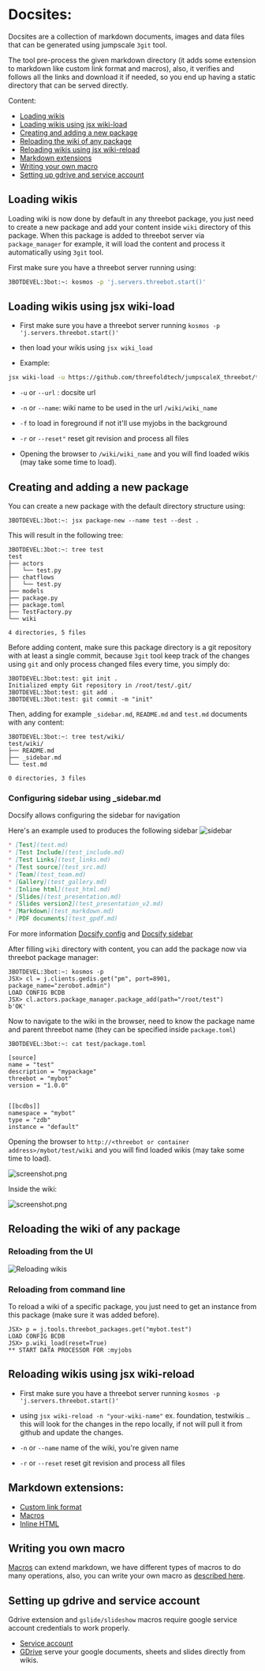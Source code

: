 # Docsites:

Docsites are a collection of markdown documents, images and data files that can be generated using jumpscale `3git` tool.

The tool pre-process the given markdown directory (it adds some extension to markdown like custom link format and macros), also, it verifies and follows all the links and download it if needed, so you end up having a static directory that can be served directly.

Content:

* [Loading wikis](#loading-wikis)
* [Loading wikis using jsx wiki-load](#Loading-wikis-using-jsx-wiki-load)
* [Creating and adding a new package](#creating-and-adding-a-new-package)
* [Reloading the wiki of any package](#reloading-the-wiki-of-any-package)
* [Reloading wikis using jsx wiki-reload](#reloading-wikis-using-jsx-wiki-reload)
* [Markdown extensions](#markdown-extensions)
* [Writing your own macro](#writing-you-own-macro)
* [Setting up gdrive and service account](#setting-up-gdrive-and-service-account)

## Loading wikis

Loading wiki is now done by default in any threebot package, you just need to create a new package and add your content inside `wiki` directory of this package. When this package is added to threebot server via `package_manager` for example, it will load the content and process it automatically using `3git` tool.

First make sure you have a threebot server running using:

```bash
3BOTDEVEL:3bot:~: kosmos -p 'j.servers.threebot.start()'
```

## Loading wikis using jsx wiki-load

* First make sure you have a threebot server running `kosmos -p 'j.servers.threebot.start()'`
* then load your wikis using `jsx wiki_load`

* Example:

```bash
jsx wiki-load -u https://github.com/threefoldtech/jumpscaleX_threebot/tree/development/docs/wikis/examples/docs -n examples -f
```

- `-u` or `--url` : docsite url
- `-n` or `--name`: wiki name to be used in the url `/wiki/wiki_name`
- `-f` to load in foreground if not it'll use myjobs in the background
- `-r` or `--reset"` reset git revision and process all files

- Opening the browser to `/wiki/wiki_name` and you will find loaded wikis (may take some time to load).

## Creating and adding a new package

You can create a new package with the default directory structure using:

```
3BOTDEVEL:3bot:~: jsx package-new --name test --dest .
```

This will result in the following tree:

```
3BOTDEVEL:3bot:~: tree test
test
├── actors
│   └── test.py
├── chatflows
│   └── test.py
├── models
├── package.py
├── package.toml
├── TestFactory.py
└── wiki

4 directories, 5 files
```

Before adding content, make sure this package directory is a git repository with at least a single commit, because `3git` tool keep track of the changes using `git` and only process changed files every time, you simply do:

```
3BOTDEVEL:3bot:test: git init .
Initialized empty Git repository in /root/test/.git/
3BOTDEVEL:3bot:test: git add .
3BOTDEVEL:3bot:test: git commit -m "init"
```

Then, adding for example `_sidebar.md`, `README.md` and `test.md` documents with any content:

```
3BOTDEVEL:3bot:~: tree test/wiki/
test/wiki/
├── README.md
├── _sidebar.md
└── test.md

0 directories, 3 files
```

### Configuring sidebar using _sidebar.md
Docsify allows configuring the sidebar for navigation

Here's an example used to produces the following sidebar
![sidebar](../images/sidebar.png)


```markdown
* [Test](test.md)
* [Test Include](test_include.md)
* [Test Links](test_links.md)
* [Test source](test_src.md)
* [Team](test_team.md)
* [Gallery](test_gallery.md)
* [Inline html](test_html.md)
* [Slides](test_presentation.md)
* [Slides version2](test_presentation_v2.md)
* [Markdown](test_markdown.md)
* [PDF documents](test_gpdf.md)

```


For more information  [Docsify config](https://docsify.now.sh/configuration) and [Docsify sidebar](https://docsify.now.sh/more-pages?id=sidebar)


After filling `wiki` directory with content, you can add the package now via threebot package manager:

```
3BOTDEVEL:3bot:~: kosmos -p
JSX> cl = j.clients.gedis.get("pm", port=8901, package_name="zerobot.admin")
LOAD CONFIG BCDB
JSX> cl.actors.package_manager.package_add(path="/root/test")
b'OK'
```

Now to navigate to the wiki in the browser, need to know the package name and parent threebot name (they can be specified inside `package.toml`)

```
3BOTDEVEL:3bot:~: cat test/package.toml

[source]
name = "test"
description = "mypackage"
threebot = "mybot"
version = "1.0.0"


[[bcdbs]]
namespace = "mybot"
type = "zdb"
instance = "default"
```

Opening the browser to `http://<threebot or container address>/mybot/test/wiki` and you will find loaded wikis (may take some time to load).

![screenshot.png](images/wikis_home.png)

Inside the wiki:

![screenshot.png](images/wiki_sample.png)


## Reloading the wiki of any package

### Reloading from the UI
![Reloading wikis](../images/wikireload.png)

### Reloading from command line

To reload a wiki of a specific package, you just need to get an instance from this package (make sure it was added before).

```
JSX> p = j.tools.threebot_packages.get("mybot.test")
LOAD CONFIG BCDB
JSX> p.wiki_load(reset=True)
** START DATA PROCESSOR FOR :myjobs
```

## Reloading wikis using jsx wiki-reload

- First make sure you have a threebot server running `kosmos -p 'j.servers.threebot.start()'`

- using `jsx wiki-reload -n "your-wiki-name"` ex. foundation, testwikis .. this will look for the changes in the repo locally, if not will pull it from github and update the changes.

- `-n` or `--name` name of the wiki, you're given name
- `-r` or `--reset` reset git revision and process all files

## Markdown extensions:

* [Custom link format](../links.md)
* [Macros](../macro/)
* [Inline HTML](../html.md)

## Writing you own macro
[Macros](../macro) can extend markdown, we have different types of macros to do many operations, also, you can write your own macro as [described here](macro.md).

## Setting up gdrive and service account

Gdrive extension and `gslide/slideshow` macros require google service account credentials to work properly.

* [Service account](service_account.md)
* [GDrive](gdrive.md) serve your google documents, sheets and slides directly from wikis.
